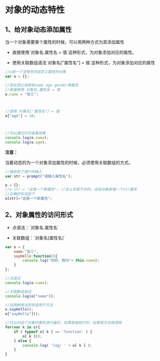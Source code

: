 # 对象的动态特性



## 1、给对象动态添加属性



当一个对象需要某个属性的时候，可以用两种方式为其添加属性



* 直接使用\`对象名.属性名 = 值\`这种形式，为对象添加对应的属性。

*  使用关联数组语法\`对象名\["属性名"\] = 值\`这种形式，为对象添加对应的属性



```js
//o是一个没有任何自定义属性的对象
var o = {};

//现在想让他拥有name age gender等属性
//直接使用 对象名.属性名 = 值
o.name = "张三";



//使用 对象名["属性名"] = 值
o["age"] = 18;



//可以通过打印查看效果
console.log(o.name);
console.log(o.age);
```



**注意：**



当要动态的为一个对象添加属性的时候，必须使用关联数组的方式。



```js
//接收到了用户的输入
var str = prompt("请输入属性名");

o = {};
//o.str = "这是一个新属性"; //这么写是不对的，会给对象新增一个str属性
//正确的写法如下
o[str]="这是一个新属性";
```



## 2、对象属性的访问形式

*  点语法：\`对象名.属性名\`

*  关联数组：\`对象名\[属性名\]\`



```js
var o = {
    name:"张三",
    sayHello:function(){
        console.log("你好，我叫"+ this.name);
    }
};

//点语法
console.log(o.name);

//关联数组语法
console.log(o["name"]);

//这两种用法同样适用于方法
o.sayHello();
o["sayHello"]();

//可以对这个对象的属性进行遍历，如果是值就打印，如果是方法就调用
for(var k in o){
    if ( typeof o[ k ] == 'function' ) {
        o[ k ]();
    } else {
        console.log( 'log: ' + o[ k ] );
    }
}
```



